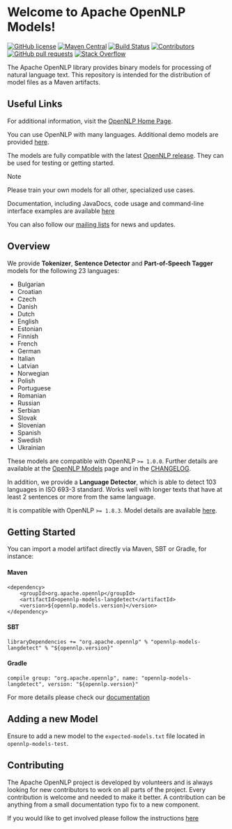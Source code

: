 <!--
Licensed to the Apache Software Foundation (ASF) under one or more
contributor license agreements.  See the NOTICE file distributed with
this work for additional information regarding copyright ownership.
The ASF licenses this file to You under the Apache License, Version 2.0
(the "License"); you may not use this file except in compliance with
the License.  You may obtain a copy of the License at

    http://www.apache.org/licenses/LICENSE-2.0

Unless required by applicable law or agreed to in writing, software
distributed under the License is distributed on an "AS IS" BASIS,
WITHOUT WARRANTIES OR CONDITIONS OF ANY KIND, either express or implied.
See the License for the specific language governing permissions and
limitations under the License.
-->

Welcome to Apache OpenNLP Models!
===========

[![GitHub license](https://img.shields.io/badge/license-Apache%202-blue.svg)](https://raw.githubusercontent.com/apache/opennlp-models/main/LICENSE)
[![Maven Central](https://maven-badges.herokuapp.com/maven-central/org.apache.opennlp/opennlp-models/badge.svg)](https://maven-badges.herokuapp.com/maven-central/org.apache.opennlp/opennlp-models)
[![Build Status](https://github.com/apache/opennlp-models/workflows/Java%20CI/badge.svg)](https://github.com/apache/opennlp-models/actions)
[![Contributors](https://img.shields.io/github/contributors/apache/opennlp-models)](https://github.com/apache/opennlp-models/graphs/contributors)
[![GitHub pull requests](https://img.shields.io/github/issues-pr-raw/apache/opennlp-models.svg)](https://github.com/apache/opennlp-models/pulls)
[![Stack Overflow](https://img.shields.io/badge/stack%20overflow-opennlp-f1eefe.svg)](https://stackoverflow.com/questions/tagged/opennlp)

The Apache OpenNLP library provides binary models for processing of natural language text. 
This repository is intended for the distribution of model files as a Maven artifacts.

## Useful Links

For additional information, visit the [OpenNLP Home Page](https://opennlp.apache.org/models.html).

You can use OpenNLP with many languages. Additional demo models are provided [here](https://opennlp.sourceforge.net/models-1.5/).

The models are fully compatible with the latest [OpenNLP release](https://opennlp.apache.org/download.html). They can be used for testing or getting started.

> [!NOTE]  
> Please train your own models for all other, specialized use cases.

Documentation, including JavaDocs, code usage and command-line interface examples are available [here](https://opennlp.apache.org/docs/)

You can also follow our [mailing lists](https://opennlp.apache.org/mailing-lists.html) for news and updates.

## Overview

We provide **Tokenizer**, **Sentence Detector** and **Part-of-Speech Tagger** models for the following 23 languages:

   - Bulgarian
   - Croatian
   - Czech
   - Danish
   - Dutch
   - English
   - Estonian
   - Finnish
   - French
   - German
   - Italian
   - Latvian
   - Norwegian
   - Polish
   - Portuguese
   - Romanian
   - Russian
   - Serbian
   - Slovak
   - Slovenian
   - Spanish
   - Swedish
   - Ukrainian

These models are compatible with OpenNLP `>= 1.0.0`. Further details are available at the [OpenNLP Models](https://opennlp.apache.org/models.html) 
page and in the [CHANGELOG](https://dist.apache.org/repos/dist/release/opennlp/models/ud-models-1.1/CHANGES).

In addition, we provide a **Language Detector**, which is able to detect 103 languages in ISO 693-3 standard. 
Works well with longer texts that have at least 2 sentences or more from the same language. 

It is compatible with OpenNLP `>= 1.8.3`. Model details are available [here](https://downloads.apache.org/opennlp/models/langdetect/1.8.3/).

## Getting Started

You can import a model artifact directly via Maven, SBT or Gradle, for instance:

#### Maven

```
<dependency>
    <groupId>org.apache.opennlp</groupId>
    <artifactId>opennlp-models-langdetect</artifactId>
    <version>${opennlp.models.version}</version>
</dependency>
```

#### SBT

```
libraryDependencies += "org.apache.opennlp" % "opennlp-models-langdetect" % "${opennlp.version}"
```

#### Gradle

```
compile group: "org.apache.opennlp", name: "opennlp-models-langdetect", version: "${opennlp.version}"
```

For more details please check our [documentation](https://opennlp.apache.org/docs/)

## Adding a new Model

Ensure to add a new model to the `expected-models.txt` file located in `opennlp-models-test`.

## Contributing

The Apache OpenNLP project is developed by volunteers and is always looking for new contributors to work on all parts of the project. Every contribution is welcome and needed to make it better. A contribution can be anything from a small documentation typo fix to a new component.

If you would like to get involved please follow the instructions [here](https://github.com/apache/opennlp/blob/main/.github/CONTRIBUTING.md)
